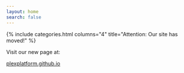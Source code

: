 ```yaml
---
layout: home
search: false
---
```


{% include categories.html columns="4" title="Attention: Our site has moved!" %}


<div class="uk-section">
    <div class="uk-container uk-text-center">        
            <article class="uk-article">         
                <p class="uk-text-lead uk-margin-large-bottom">
                Visit our new page at:</p>
                <div class="article-content button-link">
                    <a href="https://plexplatform.github.io/">plexplatform.github.io</a>
                </div>
            </article>        
    </div>               
</div>
